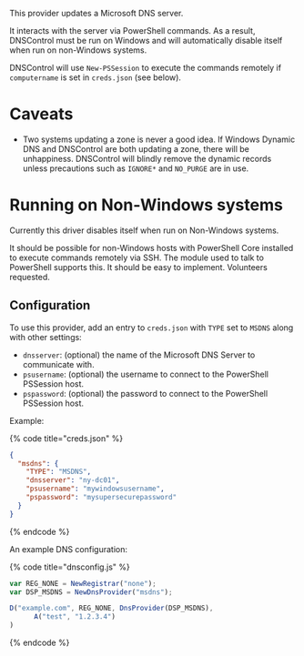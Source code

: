 This provider updates a Microsoft DNS server.

It interacts with the server via PowerShell commands. As a result, DNSControl
must be run on Windows and will automatically disable itself when run on
non-Windows systems.

DNSControl will use `New-PSSession` to execute the commands remotely if
`computername` is set in `creds.json` (see below).

# Caveats

* Two systems updating a zone is never a good idea. If Windows Dynamic
  DNS and DNSControl are both updating a zone, there will be
  unhappiness.  DNSControl will blindly remove the dynamic records
  unless precautions such as `IGNORE*` and `NO_PURGE` are in use.

# Running on Non-Windows systems

Currently this driver disables itself when run on Non-Windows systems.

It should be possible for non-Windows hosts with PowerShell Core installed to
execute commands remotely via SSH. The module used to talk to PowerShell
supports this. It should be easy to implement. Volunteers requested.

## Configuration

To use this provider, add an entry to `creds.json` with `TYPE` set to `MSDNS`
along with other settings:

* `dnsserver`: (optional) the name of the Microsoft DNS Server to communicate with.
* `psusername`: (optional) the username to connect to the PowerShell PSSession host.
* `pspassword`: (optional) the password to connect to the PowerShell PSSession host.

Example:

{% code title="creds.json" %}
```json
{
  "msdns": {
    "TYPE": "MSDNS",
    "dnsserver": "ny-dc01",
    "psusername": "mywindowsusername",
    "pspassword": "mysupersecurepassword"
  }
}
```
{% endcode %}

An example DNS configuration:

{% code title="dnsconfig.js" %}
```javascript
var REG_NONE = NewRegistrar("none");
var DSP_MSDNS = NewDnsProvider("msdns");

D("example.com", REG_NONE, DnsProvider(DSP_MSDNS),
      A("test", "1.2.3.4")
)
```
{% endcode %}
